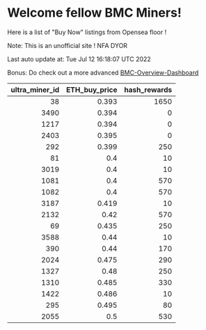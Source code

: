 # Welcome fellow BMC Miners!
Here is a list of "Buy Now" listings from Opensea floor !

Note: This is an unofficial site ! NFA DYOR

Last auto update at: Tue Jul 12 16:18:07 UTC 2022

Bonus: Do check out a more advanced [BMC-Overview-Dashboard](https://dune.com/defifunk/BMC-Overview-Dashboard)


|   ultra_miner_id |   ETH_buy_price |   hash_rewards |
|-----------------:|----------------:|---------------:|
|               38 |           0.393 |           1650 |
|             3490 |           0.394 |              0 |
|             1217 |           0.394 |              0 |
|             2403 |           0.395 |              0 |
|              292 |           0.399 |            250 |
|               81 |           0.4   |             10 |
|             3019 |           0.4   |             10 |
|             1081 |           0.4   |            570 |
|             1082 |           0.4   |            570 |
|             3187 |           0.419 |             10 |
|             2132 |           0.42  |            570 |
|               69 |           0.435 |            250 |
|             3588 |           0.44  |             10 |
|              390 |           0.44  |            170 |
|             2024 |           0.475 |            290 |
|             1327 |           0.48  |            250 |
|             1310 |           0.485 |            330 |
|             1422 |           0.486 |             10 |
|              295 |           0.495 |             80 |
|             2055 |           0.5   |            530 |